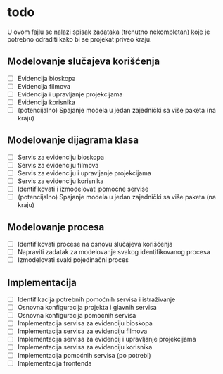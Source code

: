 # todo
U ovom fajlu se nalazi spisak zadataka (trenutno nekompletan) koje je potrebno odraditi kako bi se projekat priveo kraju.

## Modelovanje slučajeva korišćenja

- [ ] Evidencija bioskopa
- [ ] Evidencija filmova
- [ ] Evidencija i upravljanje projekcijama
- [ ] Evidencija korisnika
- [ ] (potencijalno) Spajanje modela u jedan zajednički sa više paketa (na kraju)

## Modelovanje dijagrama klasa

- [ ] Servis za evidenciju bioskopa
- [ ] Servis za evidenciju filmova
- [ ] Servis za evidenciju i upravljanje projekcijama
- [ ] Servis za evidenciju korisnika
- [ ] Identifikovati i izmodelovati pomoćne servise
- [ ] (potencijalno) Spajanje modela u jedan zajednički sa više paketa (na kraju)

## Modelovanje procesa

- [ ] Identifikovati procese na osnovu slučajeva korišćenja
- [ ] Napraviti zadatak za modelovanje svakog identifikovanog procesa
- [ ] Izmodelovati svaki pojedinačni proces

## Implementacija

- [ ] Identifikacija potrebnih pomoćnih servisa i istraživanje
- [ ] Osnovna konfiguracija projekta i glavnih servisa
- [ ] Osnovna konfiguracija pomoćnih servisa
- [ ] Implementacija servisa za evidenciju bioskopa
- [ ] Implementacija servisa za evidenciju filmova
- [ ] Implementacija servisa za evidencij i upravljanje projekcijama
- [ ] Implementacija servisa za evidenciju korisnika
- [ ] Implementacija pomoćnih servisa (po potrebi)
- [ ] Implementacija frontenda
